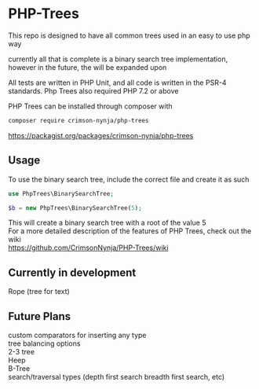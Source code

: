 # PHP-Trees

This repo is designed to have all common trees used in an easy to use php way

currently all that is complete is a binary search tree implementation, however in the future, the will be expanded upon

All tests are written in PHP Unit, and all code is written in the PSR-4 standards. Php Trees also required PHP 7.2 or above

PHP Trees can be installed through composer with

```bash
composer require crimson-nynja/php-trees
```

https://packagist.org/packages/crimson-nynja/php-trees

## Usage

To use the binary search tree, include the correct file and create it as such

```php
use PhpTrees\BinarySearchTree;

$b = new PhpTrees\BinarySearchTree(5);
```

This will create a binary search tree with a root of the value 5\
For a more detailed description of the features of PHP Trees, check out the wiki\
<https://github.com/CrimsonNynja/PHP-Trees/wiki>

## Currently in development

Rope (tree for text)

## Future Plans

custom comparators for inserting any type\
tree balancing options\
2-3 tree\
Heep\
B-Tree\
search/traversal types (depth first search breadth first search, etc)
